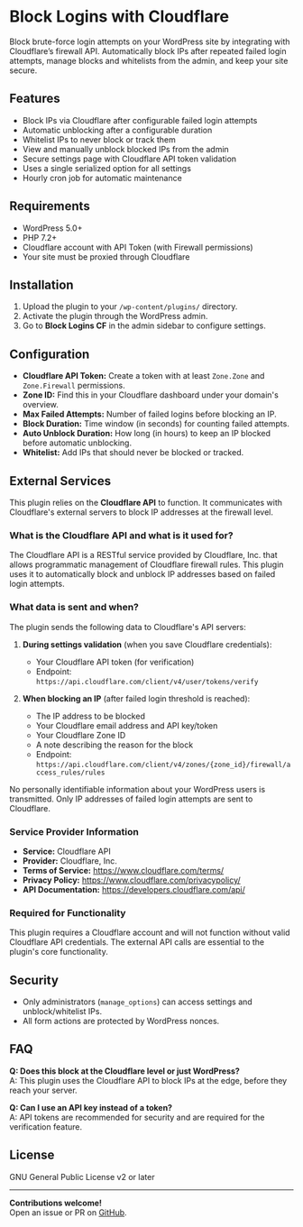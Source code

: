 # Block Logins with Cloudflare

Block brute-force login attempts on your WordPress site by integrating with Cloudflare’s firewall API. Automatically block IPs after repeated failed login attempts, manage blocks and whitelists from the admin, and keep your site secure.

## Features

- Block IPs via Cloudflare after configurable failed login attempts
- Automatic unblocking after a configurable duration
- Whitelist IPs to never block or track them
- View and manually unblock blocked IPs from the admin
- Secure settings page with Cloudflare API token validation
- Uses a single serialized option for all settings
- Hourly cron job for automatic maintenance

## Requirements

- WordPress 5.0+
- PHP 7.2+
- Cloudflare account with API Token (with Firewall permissions)
- Your site must be proxied through Cloudflare

## Installation

1. Upload the plugin to your `/wp-content/plugins/` directory.
2. Activate the plugin through the WordPress admin.
3. Go to **Block Logins CF** in the admin sidebar to configure settings.

## Configuration

- **Cloudflare API Token:** Create a token with at least `Zone.Zone` and `Zone.Firewall` permissions.
- **Zone ID:** Find this in your Cloudflare dashboard under your domain's overview.
- **Max Failed Attempts:** Number of failed logins before blocking an IP.
- **Block Duration:** Time window (in seconds) for counting failed attempts.
- **Auto Unblock Duration:** How long (in hours) to keep an IP blocked before automatic unblocking.
- **Whitelist:** Add IPs that should never be blocked or tracked.

## External Services

This plugin relies on the **Cloudflare API** to function. It communicates with Cloudflare's external servers to block IP addresses at the firewall level.

### What is the Cloudflare API and what is it used for?

The Cloudflare API is a RESTful service provided by Cloudflare, Inc. that allows programmatic management of Cloudflare firewall rules. This plugin uses it to automatically block and unblock IP addresses based on failed login attempts.

### What data is sent and when?

The plugin sends the following data to Cloudflare's API servers:

1. **During settings validation** (when you save Cloudflare credentials):
   - Your Cloudflare API token (for verification)
   - Endpoint: `https://api.cloudflare.com/client/v4/user/tokens/verify`

2. **When blocking an IP** (after failed login threshold is reached):
   - The IP address to be blocked
   - Your Cloudflare email address and API key/token
   - Your Cloudflare Zone ID
   - A note describing the reason for the block
   - Endpoint: `https://api.cloudflare.com/client/v4/zones/{zone_id}/firewall/access_rules/rules`

No personally identifiable information about your WordPress users is transmitted. Only IP addresses of failed login attempts are sent to Cloudflare.

### Service Provider Information

- **Service:** Cloudflare API
- **Provider:** Cloudflare, Inc.
- **Terms of Service:** https://www.cloudflare.com/terms/
- **Privacy Policy:** https://www.cloudflare.com/privacypolicy/
- **API Documentation:** https://developers.cloudflare.com/api/

### Required for Functionality

This plugin requires a Cloudflare account and will not function without valid Cloudflare API credentials. The external API calls are essential to the plugin's core functionality.

## Security

- Only administrators (`manage_options`) can access settings and unblock/whitelist IPs.
- All form actions are protected by WordPress nonces.

## FAQ

**Q: Does this block at the Cloudflare level or just WordPress?**  
A: This plugin uses the Cloudflare API to block IPs at the edge, before they reach your server.

**Q: Can I use an API key instead of a token?**  
A: API tokens are recommended for security and are required for the verification feature.

## License

GNU General Public License v2 or later

---

**Contributions welcome!**  
Open an issue or PR on [GitHub](https://github.com/yourusername/block-logins-cf).